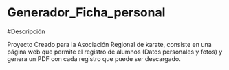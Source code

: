 # Generador_Ficha_personal

#Descripción

Proyecto Creado para la Asociación Regional de karate, consiste en una página web que permite el registro de alumnos (Datos personales y fotos) y genera un PDF con cada registro que puede ser descargado.
